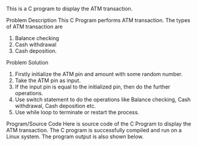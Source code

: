 This is a C program to display the ATM transaction.

Problem Description
This C Program performs ATM transaction. The types of ATM transaction are
1) Balance checking
2) Cash withdrawal
3) Cash deposition.

Problem Solution
1. Firstly initialize the ATM pin and amount with some random number.
2. Take the ATM pin as input.
3. If the input pin is equal to the initialized pin, then do the further operations.
4. Use switch statement to do the operations like Balance checking, Cash withdrawal, Cash deposition etc.
5. Use while loop to terminate or restart the process.

Program/Source Code
Here is source code of the C Program to display the ATM transaction. The C program is successfully compiled and run on a Linux system. The program output is also shown below.
